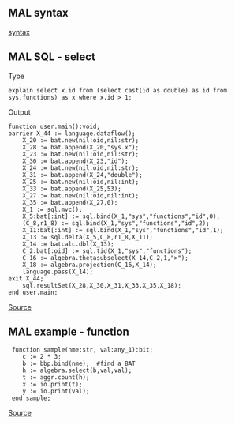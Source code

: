 
## MAL syntax

[syntax](https://www.monetdb.org/book/export/html/316)

## MAL SQL - select

Type

    explain select x.id from (select cast(id as double) as id from sys.functions) as x where x.id > 1;

Output

    function user.main():void;
    barrier X_44 := language.dataflow();
        X_20 := bat.new(nil:oid,nil:str);
        X_28 := bat.append(X_20,"sys.x");
        X_23 := bat.new(nil:oid,nil:str);
        X_30 := bat.append(X_23,"id");
        X_24 := bat.new(nil:oid,nil:str);
        X_31 := bat.append(X_24,"double");
        X_25 := bat.new(nil:oid,nil:int);
        X_33 := bat.append(X_25,53);
        X_27 := bat.new(nil:oid,nil:int);
        X_35 := bat.append(X_27,0);
        X_1 := sql.mvc();
        X_5:bat[:int] := sql.bind(X_1,"sys","functions","id",0);
        (C_8,r1_8) := sql.bind(X_1,"sys","functions","id",2);
        X_11:bat[:int] := sql.bind(X_1,"sys","functions","id",1);
        X_13 := sql.delta(X_5,C_8,r1_8,X_11);
        X_14 := batcalc.dbl(X_13);
        C_2:bat[:oid] := sql.tid(X_1,"sys","functions");
        C_16 := algebra.thetasubselect(X_14,C_2,1,">");
        X_18 := algebra.projection(C_16,X_14);
        language.pass(X_14);
    exit X_44;
        sql.resultSet(X_28,X_30,X_31,X_33,X_35,X_18);
    end user.main;

[Source](https://www.monetdb.org/bugzilla/show_bug.cgi?id=6073)

## MAL example - function

     function sample(nme:str, val:any_1):bit;
        c := 2 * 3;
        b := bbp.bind(nme);  #find a BAT
        h := algebra.select(b,val,val);
        t := aggr.count(h);
        x := io.print(t);
        y := io.print(val);
     end sample;

[Source](https://www.monetdb.org/pipermail/users-list/2014-March/007200.html)

